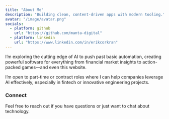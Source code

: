 ```yaml
---
title: "About Me"
description: "Building clean, content-driven apps with modern tooling."
avatar: "/image/avatar.png"
socials:
  - platform: github
    url: "https://github.com/manta-digital"
  - platform: linkedin
    url: "https://www.linkedin.com/in/erikcorkran"
---
```


I’m exploring the cutting edge of AI to push past basic automation, creating powerful software for everything from financial market insights to action-packed games—and even this website. 

I’m open to part-time or contract roles where I can help companies leverage AI effectively, especially in fintech or innovative engineering projects.

### Connect
Feel free to reach out if you have questions or just want to chat about technology.

